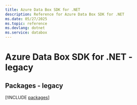 ```yaml
---
title: Azure Data Box SDK for .NET
description: Reference for Azure Data Box SDK for .NET
ms.date: 05/27/2025
ms.topic: reference
ms.devlang: dotnet
ms.service: databox
---
```

# Azure Data Box SDK for .NET - legacy
## Packages - legacy
[!INCLUDE [packages](data-box-index.md)]